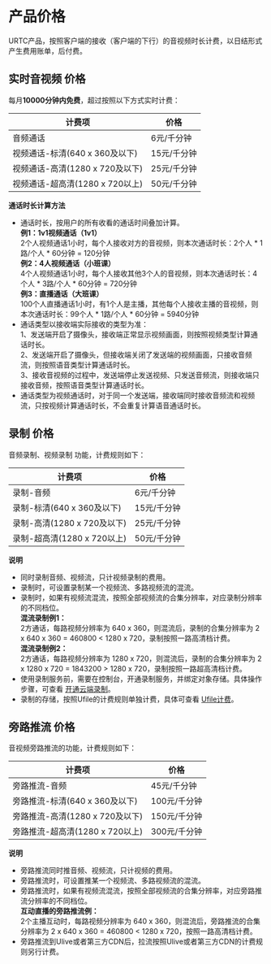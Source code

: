 # 产品价格

URTC产品，按照客户端的接收（客户端的下行）的音视频时长计费，以日结形式产生费用账单，后付费。

## 实时音视频 价格

每月**10000分钟内免费**，超过按照以下方式实时计费：

|计费项 | 价格 |
| - | - |
|音频通话 | 6元/千分钟  |
|视频通话-标清(640 x 360及以下) | 15元/千分钟  |
|视频通话-高清(1280 x 720及以下)  | 25元/千分钟  |
|视频通话-超高清(1280 x 720以上) | 50元/千分钟  |

**通话时长计算方法**  

 -  通话时长，按用户的所有收看的通话时间叠加计算。  
**例1：1v1视频通话（1v1）**  
    2个人视频通话1小时，每个人接收对方的音视频，则本次通话时长：2个人 * 1路/个人 * 60分钟 = 120分钟   
**例2：4人视频通话（小班课）**  
    4个人视频通话1小时，每个人接收其他3个人的音视频，则本次通话时长：4个人 * 3路/个人 * 60分钟 = 720分钟   
**例3：直播通话（大班课）**      
    100个人直播通话1小时，有1个人是主播，其他每个人接收主播的音视频，则本次通话时长：99个人 * 1路/个人 * 60分钟 = 5940分钟  
 -  通话类型以接收端实际接收的类型为准：   
1、发送端开启了摄像头，接收端正常显示视频画面，则按照视频类型计算通话时长。  
2、发送端开启了摄像头，但接收端关闭了发送端的视频画面，只接收音频流，则按照语音类型计算通话时长。  
3、接收音视频的过程中，发送端停止发送视频、只发送音频流，则接收端只接收音频，按照语音类型计算通话时长。
 -  通话类型为视频通话时，对于同一个发送端，接收端同时接收音频流和视频流，只按视频计算通话时长，不会重复计算语音通话时长。

## 录制 价格

音频录制、视频录制 功能，计费规则如下： 

|计费项                           | 价格                                                                  |
| --------------------------- | ----------------------------------------------------------------------- |
|录制-音频                            | 6元/千分钟                                                              |
|录制-标清(640 x 360及以下)            | 15元/千分钟                                                             |
|录制-高清(1280 x 720及以下)           | 25元/千分钟                                                             |
|录制-超高清(1280 x 720以上)             | 50元/千分钟                                                             |

**说明** 

 -  同时录制音频、视频流，只计视频录制的费用。 
 -  录制时，可设置录制某一个视频流、多路视频流的混流。
 -  录制时，如果有视频流混流，按照全部视频流的合集分辨率，对应录制分辨率的不同档位。    
    **混流录制例1：**    
    2方通话，每路视频分辨率为 640 x 360，则混流后，录制的合集分辨率为 2 x 640 x 360 = 460800 < 1280 x 720，录制按照一路高清档计费。    
    **混流录制例2：**    
    2方通话，每路视频分辨率为 1280 x 720，则混流后，录制的合集分辨率为 2 x 1280 x 720 = 1843200 > 1280 x 720，录制按照一路超高清档计费。
 -  使用录制服务前，需要在控制台，开通录制服务，并绑定对象存储。具体操作步骤，可查看 [开通云端录制](urtc/cloudRecord/index)。
 -  录制的存储，按照Ufile的计费规则单独计费，具体可查看 [Ufile计费](https://docs.ucloud.cn/ufile/bill/new)。
 
## 旁路推流 价格

音视频旁路推流的功能，计费规则如下：

|计费项 | 价格 |
| -| - |
|旁路推流-音频                            | 45元/千分钟                                                              |
|旁路推流-标清(640 x 360及以下)            | 100元/千分钟                                                             |
|旁路推流-高清(1280 x 720及以下)           | 150元/千分钟                                                             |
|旁路推流-超高清(1280 x 720以上)             | 300元/千分钟                                                             |

**说明** 

 -  旁路推流同时推音频、视频流，只计视频的费用。 
 -  旁路推流时，可设置推某一个视频流、多路视频流的混流。
 -  旁路推流时，如果有视频流混流，按照全部视频流的合集分辨率，对应旁路推流分辨率的不同档位。    
    **互动直播的旁路推流例：**    
    2个主播互动时，每路视频分辨率为 640 x 360，则混流后，旁路推流的合集分辨率为 2 x 640 x 360 = 460800  < 1280 x 720，按照一路高清档计费。 
 -  旁路推流到Ulive或者第三方CDN后，拉流按照Ulive或者第三方CDN的计费规则另行计费。
